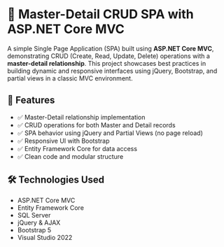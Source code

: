 # 🧾 Master-Detail CRUD SPA with ASP.NET Core MVC

A simple Single Page Application (SPA) built using **ASP.NET Core MVC**, demonstrating CRUD (Create, Read, Update, Delete) operations with a **master-detail relationship**. This project showcases best practices in building dynamic and responsive interfaces using jQuery, Bootstrap, and partial views in a classic MVC environment.

## 🚀 Features

- ✅ Master-Detail relationship implementation
- ✅ CRUD operations for both Master and Detail records
- ✅ SPA behavior using jQuery and Partial Views (no page reload)
- ✅ Responsive UI with Bootstrap
- ✅ Entity Framework Core for data access
- ✅ Clean code and modular structure

## 🛠️ Technologies Used

- ASP.NET Core MVC
- Entity Framework Core
- SQL Server
- jQuery & AJAX
- Bootstrap 5
- Visual Studio 2022
